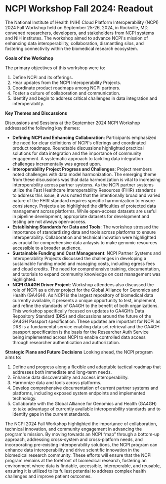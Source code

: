 NCPI Workshop Fall 2024: Readout
=======================================================
The National Institute of Health (NIH) Cloud Platform Interoperability (NCPI) 2024 Fall Workshop held on September 25-26, 2024, in Rockville, MD, convened researchers, developers, and stakeholders from NCPI systems and NIH institutes. The workshop aimed to advance NCPI's mission of enhancing data interoperability, collaboration, dismantling silos, and fostering connectivity within the biomedical research ecosystem.

**Goals of the Workshop**

The primary objectives of this workshop were to: 
  1. Define NCPI and its offerings.
  2. Hear updates from the NCPI Interoperability Projects.
  3. Coordinate product roadmaps among NCPI partners.
  4. Foster a culture of collaboration and communication.
  5. Identify and begin to address critical challenges in data integration and interoperability.

**Key Themes and Discussions**

Discussions and Sessions at the September 2024 NCPI Workshop addressed the following key themes: 
* **Defining NCPI and Enhancing Collaboration**: Participants emphasized the need for clear definitions of NCPI's offerings and coordinated product roadmaps. Roundtable discussions highlighted practical solutions for data integration and the importance of community engagement. A systematic approach to tackling data integration challenges incrementally was agreed upon.
* **Interoperability Project Progress and Challenges**: Project members noted challenges with data model harmonization. The emerging theme from these discussions was that data harmonization is vital to increasing interoperability across partner systems. As the NCPI partner systems utilize the Fast Healthcare Interoperability Resources (FHIR) standards to address this issue, it was noted that the intentionally broad and varied nature of the FHIR standard requires specific harmonization to ensure consistency. Projects also highlighted the difficulties of protected data management across platforms. While open-access datasets are useful in pipeline development, appropriate datasets for development and testing are not always open-access.
* **Establishing Standards for Data and Tools**: The workshop stressed the importance of standardizing data and tools across platforms to ensure interoperability. Collaboration and technical inovation were highlighted as crucial for comprehensive data anlaysis to make genomic resources accessible to a broader audience.
* **Sustainable Funding and Cost Management**: NCPI Partner Systems and Interoperability Projects discussed the challenges in developing a sustainable funding model and managing costs, including egress fees and cloud credits. The need for comprehensive training, documentation, and tutorials to expand community knowledge on cost management was highlighted.
* **NCPI GA4GH Driver Project**: Workshop attendees also discussed the role of NCPI as a driver project for the Global Alliance for Genomics and Health (GA4GH). As NCPI is the largest repository of biomedical data currently available, it presents a unique opportunity to test, implement, and refine the standards of GA4GH to the benefit of both organizations. This workshop specifically focused on updates to GA4GH’s Data
Repository Standard (DRS) and discussions around the future of the GA4GH Passport specification. These updates are important for NCPI as DRS is a fundamental service enabling data set retrieval and the GA4GH passport specification is the basis for the Researcher Auth Service being implemented across NCPI to enable controlled data access through researcher authentication and authorization.

**Strategic Plans and Future Decisions**
Looking ahead, the NCPI program aims to:
  1. Define and progress along a flexible and adaptable tactical roadmap that addresses both immediate and long-term needs.
  2. Enhance data discoverability and access interoperability.
  3. Harmonize data and tools across platforms.
  4. Develop comprehensive documentation of current partner systems and platforms, including exposed system endpoints and implemented technology.
  5. Collaborate with the Global Alliance for Genomics and Health (GA4GH) to take advantage of currently available interoperability standards and to identify gaps in the current standards.


The NCPI 2024 Fall Workshop highlighted the importance of collaboration, technical innovation, and community engagement in advancing the program's mission. By moving towards an NCPI “map” through a bottom-up approach, addressing cross-system and cross-platform needs, and incorporating pre-existing interoperability solutions, the NCPI program can enhance data interoperability and drive scientific innovation in the biomedical research community. These efforts will ensure that the NCPI program remains at the forefront of biomedical research, fostering an environment where data is findable, accessible, interoperable, and reusable, ensuring it is utilized to its fullest potential to address complex health challenges and improve patient outcomes.





